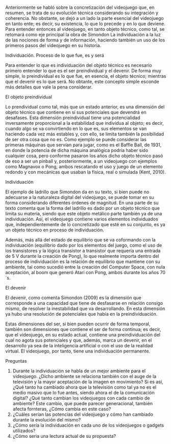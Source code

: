 Anteriormente se habló sobre la concretización del videojuego que, en resumen, se trata de su evolución técnica considerando su integración y coherencia. No obstante, se dejó a un lado la parte esencial del videojuego en tanto ente; es decir, su existencia, lo que lo precede y en lo que deviene. Para entender entonces al videojuego, en tanto objeto técnico, como tal, se retomará como eje principal la obra de Simondon La individuación a la luz de las nociones de forma y de información, haciendo también un uso de los primeros pasos del videojuego en su historia. 

Individuación. Proceso de lo que fue, es y será

Para entender lo que es individuación del objeto técnico es necesario primero entender lo que es el ser preindividual y el devenir. De forma muy simple, lo preindividual es lo que fue, en esencia, el objeto técnico; mientras que el devenir es lo que será. No obtante, este concepto simple esconde más detalles que vale la pena considerar. 

El objeto preindividual

Lo prendividual como tal, más que un estado anterior, es una dimensión del objeto técnico que contiene en sí sus potenciales que devendrá en desafases. Esta dimensión preindividual tiene una potencialidad inversamente proporcional a la estabilidad que individua al objeto; es decir, cuando algo se va convirtiendo en lo que es, sus elementos se van haciendo cada vez más estables y, con ello, se limita también la posibilidad de ser otra cosa que no es. Como ejemplo se puede considerar las primeras máquinas que servían para jugar, como es el Baffle Ball, de 1931, en donde la potencia de dicha máquina analógica podría haber sido cualquier cosa, pero conforme pasaron los años dicho objeto técnico pasó de eso a ser un pinball y, posteriormente, a un videojuego con ejemplos como Magnavox o Pong, ambos rescatando el uso y juego de un elemento redondo y con mecánicas que usaban la física, real o simulada (Kent, 2010).

Individuación

El ejemplo de ladrillo que Simondon da en su texto, si bien puede no adecuarse a la naturaleza digital del videojuego, se puede tomar en su forma considerando diferentes órdenes de magnitud. En una parte de su texto comenta que la forma del ladrillo es dado por un objeto técnico que limita su materia, siendo que este objeto metálico parte también ya de una individuación. Así, el videojuego contiene varios elementos individuados que, independientemente de lo concretizado que esté en su conjunto, es ya un objeto técnico en proceso de individuación.

Además, más allá del estado de equilibrio que se va coformando con la individuación (equilibrio dado por los elementos del juego, como el uso de los transistores y la lógica transistor a transistor que requería una entrada de 5 V durante la creación de Pong), lo que realmente importa dentro del proceso de individuación es la relación de equilibrio que mantiene con su ambiente, tal como sucedió entre la creación del Computer Space, con nula aceptación, al boom que generó Atari con Pong, ambos durante los años 70´s. 

El devenir

El devenir, como comenta Simondon (2009) es la dimensión que corresponde a una capacidad que tiene de desfasarse en relación consigo mismo, de resolver la inestabilidad que va desarrollando. En esta dimensión ya hubo una resolución de potenciales que había en la preindividuación. 

Estas dimensiones del ser, si bien pueden ocurrir de forma temporal, también son dimensiones que contiene el ser de forma continua; es decir, que el videojuego, en su estado actual, contiene una preindividuación del cual no agota sus potenciales y que, además, marca un devenir, en el desarrollo ya sea de la inteligencia artificial o con el uso de la realidad virtual. El videojuego, por tanto, tiene una individuación permanente. 


Preguntas
1. Durante la individuación se habla de un mejor ambiente para el videojuego. ¿Dicho ambiente se relaciona también con el auge de la televisión y la mayor aceptación de la imagen en movimiento? Si es así, ¿Qué tanto ha cambiado ahora que la televisión como tal ya no es el medio masivo que lo fue antes, siendo ahora el de la comunicación digital? ¿Qué tanto cambian los videojuegos con cada cambio de ambiente? Este cambio, que puede parecer generacional, también afecta fornteras, ¿Cómo cambia en este caso?
2. ¿Cuáles serían las potencias del videojuego y cómo han cambiado durante la evolución del mismo?
3. ¿Cómo sería la individuación en cada uno de los videojuegos o gadgets utilizados?
4. ¿Cómo seria una lectura actual de su propuesta?


